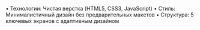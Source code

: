 •	Технологии: Чистая верстка (HTML5, CSS3, JavaScript)
•	Стиль: Минималистичный дизайн без предварительных макетов
•	Структура: 5 ключевых экранов с адаптивным дизайном
